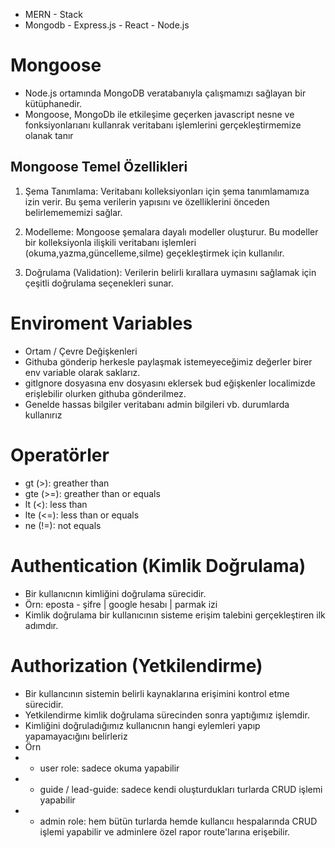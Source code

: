 - MERN - Stack
- Mongodb - Express.js - React - Node.js

# Mongoose

- Node.js ortamında MongoDB veratabanıyla çalışmamızı sağlayan bir kütüphanedir.
- Mongoose, MongoDb ile etkileşime geçerken javascript nesne ve fonksiyonlarıanı kullanrak veritabanı işlemlerini gerçekleştirmemize olanak tanır

## Mongoose Temel Özellikleri

1. Şema Tanımlama: Veritabanı kolleksiyonları için şema tanımlamamıza izin verir. Bu şema verilerin yapısını ve özelliklerini önceden belirlemememizi sağlar.

2. Modelleme: Mongoose şemalara dayalı modeller oluşturur. Bu modeller bir kolleksiyonla ilişkili veritabanı işlemleri (okuma,yazma,güncelleme,silme) geçekleştirmek için kullanılır.

3. Doğrulama (Validation): Verilerin belirli kırallara uymasını sağlamak için çeşitli doğrulama seçenekleri sunar.

# Enviroment Variables

- Ortam / Çevre Değişkenleri
- Githuba gönderip herkesle paylaşmak istemeyeceğimiz değerler birer env variable olarak saklarız.
- gitIgnore dosyasına env dosyasını eklersek bud eğişkenler localimizde erişlebilir olurken githuba gönderilmez.
- Genelde hassas bilgiler veritabanı admin bilgileri vb. durumlarda kullanırız

# Operatörler

- gt (>): greather than
- gte (>=): greather than or equals
- lt (<): less than
- lte (<=): less than or equals
- ne (!=): not equals

# Authentication (Kimlik Doğrulama)

- Bir kullanıcnın kimliğini doğrulama sürecidir.
- Örn: eposta - şifre | google hesabı | parmak izi
- Kimlik doğrulama bir kullanıcının sisteme erişim talebini gerçekleştiren ilk adımdır.

# Authorization (Yetkilendirme)

- Bir kullancının sistemin belirli kaynaklarına erişimini kontrol etme sürecidir.
- Yetkilendirme kimlik doğrulama sürecinden sonra yaptığımız işlemdir.
- Kimliğini doğruladığımız kullanıcnın hangi eylemleri yapıp yapamayacığını belirleriz
- Örn
- - user role: sadece okuma yapabilir
- - guide / lead-guide: sadece kendi oluşturdukları turlarda CRUD işlemi yapabilir
- - admin role: hem bütün turlarda hemde kullancıı hespalarında CRUD işlemi yapabilir ve adminlere özel rapor route'larına erişebilir.
